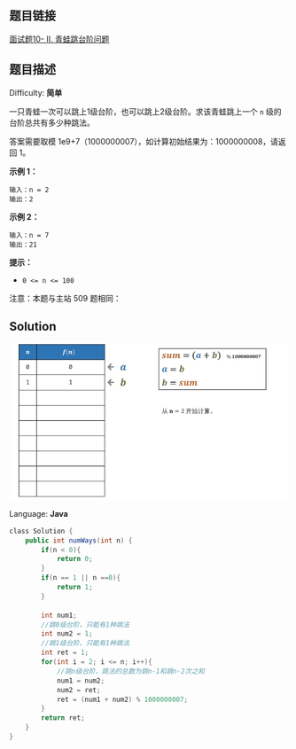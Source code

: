 ## 题目链接

[面试题10- II. 青蛙跳台阶问题](https://leetcode-cn.com/problems/qing-wa-tiao-tai-jie-wen-ti-lcof/)

## 题目描述

Difficulty: **简单**

一只青蛙一次可以跳上1级台阶，也可以跳上2级台阶。求该青蛙跳上一个 `n` 级的台阶总共有多少种跳法。

答案需要取模 1e9+7（1000000007），如计算初始结果为：1000000008，请返回 1。

**示例 1：**

```text
输入：n = 2
输出：2
```

**示例 2：**

```text
输入：n = 7
输出：21
```

**提示：**

* `0 <= n <= 100`

注意：本题与主站 509 题相同：

## Solution

![剑指offer10-1.gif](../../_img/剑指offer10-1.gif)

Language: **Java**

```java
​class Solution {
    public int numWays(int n) {
        if(n < 0){
            return 0;
        }
        if(n == 1 || n ==0){
            return 1;
        }

        int num1;
        //跳0级台阶，只能有1种跳法
        int num2 = 1;
        //跳1级台阶，只能有1种跳法
        int ret = 1;
        for(int i = 2; i <= n; i++){
            //跳n级台阶，跳法的总数为跳n-1和跳n-2次之和
            num1 = num2;
            num2 = ret;
            ret = (num1 + num2) % 1000000007;
        }
        return ret;
    }
}
```